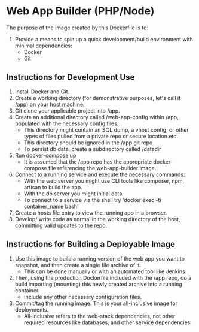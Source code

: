 # Web App Builder (PHP/Node)

The purpose of the image created by this Dockerfile is to:

 1. Provide a means to spin up a quick development/build environment with minimal dependencies:
	 - Docker
	 - Git

## Instructions for Development Use

 1. Install Docker and Git.
 2. Create a working directory (for demonstrative purposes, let's call it /app) on your host machine.
 3. Git clone your applicable project into /app.
 4. Create an additional directory called /web-app-config within /app, populated with the necessary config files.
	 - This directory might contain an SQL dump, a vhost config, or other types of files pulled from a private repo or secure location.etc.
	 - This directory should be ignored in the /app git repo
	 - To persist db data, create a subdirectory called /datadir
 5. Run docker-compose up
	 - It is assumed that the /app repo has the appropriate docker-compose file referencing the web-app-builder image.
 6. Connect to a running service and execute the necessary commands:
 	  - With the web server you might use CLI tools like composer, npm, artisan to build the app.
	  - With the db server you might initial data
	  - To connect to a service via the shell try 'docker exec -ti container_name bash'
 7. Create a hosts file entry to view the running app in a browser.
 8. Develop/ write code as normal in the working directory of the host, committing valid updates to the repo.

## Instructions for Building a Deployable Image

 1. Use this image to build a running version of the web app you want to snapshot, and then create a single file archive of it.
	 - This can be done manually or with an automated tool like Jenkins.
 2. Then, using the production Dockerfile included with the /app repo, do a build importing (mounting) this newly created archive into a running container.
	- Include any other necessary configuration files.
 3. Commit/tag the running image. This is your all-inclusive image for deployments.
	- All-inclusive refers to the web-stack dependencies, not other required resources like databases, and other service dependencies.
